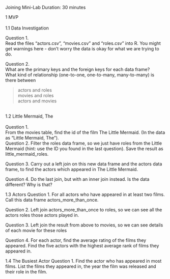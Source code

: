 Joining Mini-Lab
Duration: 30 minutes

1 MVP <br>
<br>
1.1 Data Investigation

Question 1.<br>
Read the files “actors.csv”, “movies.csv” and “roles.csv” into R.  You might get warnings here - don’t worry the data is okay for what we are trying to do.



Question 2.<br>
What are the primary keys and the foreign keys for each data frame?<br>
What kind of relationship (one-to-one, one-to-many, many-to-many) is there between
<blockquote>actors and roles<br>
movies and roles<br>
actors and movies<br>
</blockquote>

<br>
1.2 Little Mermaid, The<br>
<br>
Question 1.<br>
From the movies table, find the id of the film The Little Mermaid. (In the data as “Little Mermaid, The”).


<br>
Question 2.
Filter the roles data frame, so we just have roles from the Little Mermaid (hint: use the ID you found in the last question). Save the result as little_mermaid_roles.



Question 3.
Carry out a left join on this new data frame and the actors data frame, to find the actors which appeared in The Little Mermaid.



Question 4.
Do the last join, but with an inner join instead. Is the data different? Why is that?



1.3 Actors
Question 1.
For all actors who have appeared in at least two films. Call this data frame actors_more_than_once.



Question 2.
Left join actors_more_than_once to roles, so we can see all the actors roles those actors played in.



Question 3.
Left join the result from above to movies, so we can see details of each movie for these roles

Question 4.
For each actor, find the average rating of the films they appeared. Find the five actors with the highest average rank of films they appeared in.

1.4 The Busiest Actor
Question 1.
Find the actor who has appeared in most films. List the films they appeared in, the year the film was released and their role in the film.